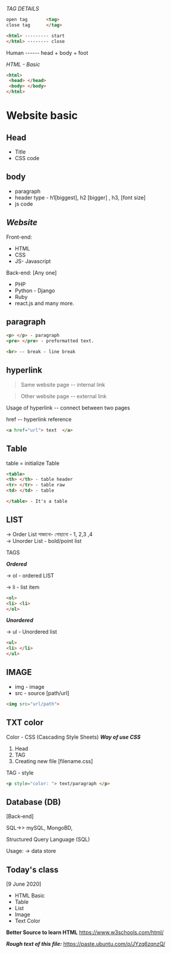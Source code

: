 *TAG DETAILS*

```html
open tag       <tag>
close tag      </tag>

<html> --------- start
</html> -------- close
```

Human ------ head + body + foot


*HTML - Basic*

```html
<html>
 <head> </head>
 <body> </body>    
</html>
```

# Website basic

Head
-----------------
* Title
* CSS code


body
-------------
* paragraph
* header type - h1[biggest], h2 [bigger] , h3,  [font size]
* js code


***Website***
---
Front-end:
* HTML
* CSS
* JS- Javascript

Back-end:
[Any one]
* PHP
* Python - Django
* Ruby
* react.js and many more.


**paragraph**
---
```html
<p> </p> - paragraph
<pre> </pre> - preformatted text.

<br> -- break - line break
```

**hyperlink**
---
> Same website page -- internal link

> Other website page -- external link

Usage of hyperlink -- connect between two pages

href -- hyperlink reference

```html
<a href="url"> text  </a>
```



**Table**
---
table = initialize Table
```html
<table>
<th> </th> - table header
<tr> </tr> - table raw
<td> </td> - table

</table> - It's a table
```

**LIST**
---
-> Order List সাজানো- গোছানো - 1, 2,3 ,4  
-> Unorder List - bold/point list

TAGS

***Ordered***

-> ol - ordered LIST

-> li - list item
```html
<ol>
<li> <li>
</ol>
```

***Unordered***

-> ul - Unordered list

```html
<ul>
<li> </li>
</ul>
```

**IMAGE**
---
* img - image
* src - source [path/url]

```html
<img src="url/path">
```

**TXT color**
---
Color - CSS (Cascading Style Sheets)
***Way of use CSS***
1. Head
2. TAG
3. Creating new file [filename.css]

TAG - style
```html
<p style="color: "> text/paragraph </p>
```

**Database (DB)**
---
[Back-end]

SQL->> mySQL, MongoBD,

Structured Query Language (SQL)

Usage:
-> data store


**Today's class**
---
[9 June 2020]
* HTML Basic
* Table
* List
* Image
* Text Color

**Better Source to learn HTML**
https://www.w3schools.com/html/

***Rough text of this file:***
https://paste.ubuntu.com/p/JYzq6zqnzQ/

